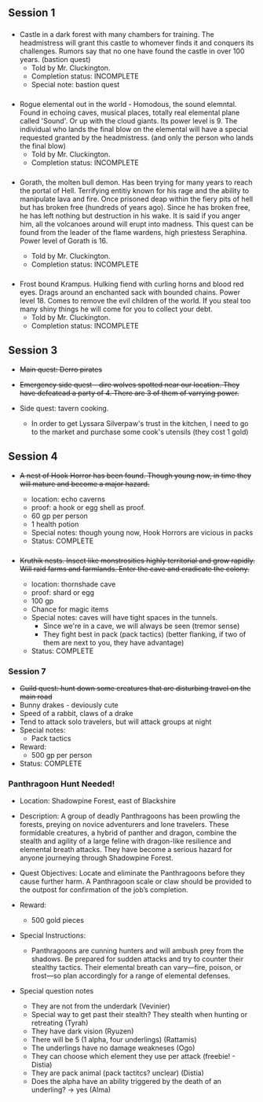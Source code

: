 ## Session 1

###

-   Castle in a dark forest with many chambers for training. The headmistress will grant this castle to whomever finds it and conquers its challenges. Rumors say that no one have found the castle in over 100 years. (bastion quest)
    -   Told by Mr. Cluckington.
    -   Completion status: INCOMPLETE
    -   Special note: bastion quest

###

-   Rogue elemental out in the world - Homodous, the sound elemntal. Found in echoing caves, musical places, totally real elemental plane called 'Sound'. Or up with the cloud giants. Its power level is 9. The individual who lands the final blow on the elemental will have a special requested granted by the headmistress. (and only the person who lands the final blow)
    -   Told by Mr. Cluckington.
    -   Completion status: INCOMPLETE

###

-   Gorath, the molten bull demon. Has been trying for many years to reach the portal of Hell. Terrifying entitiy known for his rage and the ability to manipulate lava and fire. Once prisoned deap within the fiery pits of hell but has broken free (hundreds of years ago). Since he has broken free, he has left nothing but destruction in his wake. It is said if you anger him, all the volcanoes around will erupt into madness. This quest can be found from the leader of the flame wardens, high priestess Seraphina. Power level of Gorath is 16.

    -   Told by Mr. Cluckington.
    -   Completion status: INCOMPLETE

###

-   Frost bound Krampus. Hulking fiend with curling horns and blood red eyes. Drags around an enchanted sack with bounded chains. Power level 18. Comes to remove the evil children of the world. If you steal too many shiny things he will come for you to collect your debt.
    -   Told by Mr. Cluckington.
    -   Completion status: INCOMPLETE

## Session 3

-   ~~Main quest: Derro pirates~~
-   ~~Emergency side quest - dire wolves spotted near our location. They have defeatead a party of 4. There are 3 of them of varrying power.~~

-   Side quest: tavern cooking.
    -   In order to get Lyssara Silverpaw's trust in the kitchen, I need to go to the market and purchase some cook's utensils (they cost 1 gold)

## Session 4

-   ~~A nest of Hook Horror has been found. Though young now, in time they will mature and become a major hazard.~~

    -   location: echo caverns
    -   proof: a hook or egg shell as proof.
    -   60 gp per person
    -   1 health potion
    -   Special notes: though young now, Hook Horrors are vicious in packs
    -   Status: COMPLETE

    ###

-   ~~Kruthik nests. Insect like monstrosities highly territorial and grow rapidly. Will raid farms and farmlands. Enter the cave and eradicate the colony.~~

    -   location: thornshade cave
    -   proof: shard or egg
    -   100 gp
    -   Chance for magic items
    -   Special notes: caves will have tight spaces in the tunnels.
        -   Since we're in a cave, we will always be seen (tremor sense)
        -   They fight best in pack (pack tactics) (better flanking, if two of them are next to you, they have advantage)
    -   Status: COMPLETE

### Session 7

-   ~~Guild quest: hunt down some creatures that are disturbing travel on the main road~~
-   Bunny drakes - deviously cute
-   Speed of a rabbit, claws of a drake
-   Tend to attack solo travelers, but will attack groups at night
-   Special notes:
    -   Pack tactics
-   Reward:
    -   500 gp per person
-   Status: COMPLETE

### Panthragoon Hunt Needed!

-   Location: Shadowpine Forest, east of Blackshire
-   Description: A group of deadly Panthragoons has been prowling the forests, preying on novice adventurers and lone travelers. These formidable creatures, a hybrid of panther and dragon, combine the stealth and agility of a large feline with dragon-like resilience and elemental breath attacks. They have become a serious hazard for anyone journeying through Shadowpine Forest.
-   Quest Objectives: Locate and eliminate the Panthragoons before they cause further harm. A Panthragoon scale or claw should be provided to the outpost for confirmation of the job’s completion.
-   Reward:

    -   500 gold pieces

-   Special Instructions:

    -   Panthragoons are cunning hunters and will ambush prey from the shadows. Be prepared for sudden attacks and try to counter their stealthy tactics. Their elemental breath can vary—fire, poison, or frost—so plan accordingly for a range of elemental defenses.

-   Special question notes
    -   They are not from the underdark (Vevinier)
    -   Special way to get past their stealth? They stealth when hunting or retreating (Tyrah)
    -   They have dark vision (Ryuzen)
    -   There will be 5 (1 alpha, four underlings) (Rattamis)
    -   The underlings have no damage weakneses (Ogo)
    -   They can choose which element they use per attack (freebie! - Distia)
    -   They are pack animal (pack tactitcs? unclear) (Distia)
    -   Does the alpha have an ability triggered by the death of an underling? -> yes (Alma)
